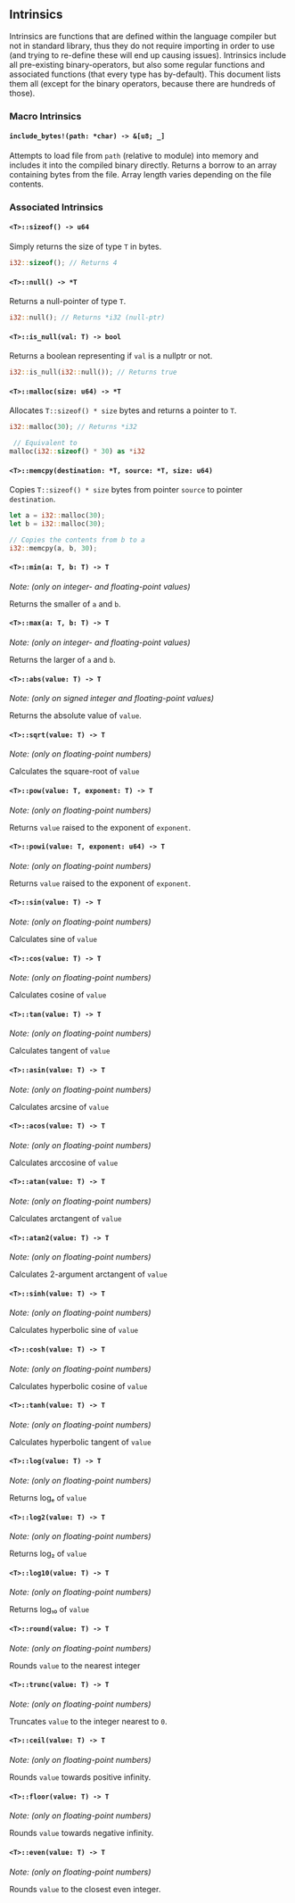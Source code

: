 ## Intrinsics

Intrinsics are functions that are defined within the language compiler but not
in standard library, thus they do not require importing in order to use (and
trying to re-define these will end up causing issues). Intrinsics include all
pre-existing binary-operators, but also some regular functions and associated
functions (that every type has by-default). This document lists them all (except
for the binary operators, because there are hundreds of those).

### Macro Intrinsics

#### `include_bytes!(path: *char) -> &[u8; _]`

Attempts to load file from `path` (relative to module) into memory and includes
it into the compiled binary directly. Returns a borrow to an array containing
bytes from the file. Array length varies depending on the file contents.

### Associated Intrinsics

#### `<T>::sizeof() -> u64`

Simply returns the size of type `T` in bytes.

```rust
i32::sizeof(); // Returns 4
```

#### `<T>::null() -> *T`

Returns a null-pointer of type `T`.

```rust
i32::null(); // Returns *i32 (null-ptr)
```

#### `<T>::is_null(val: T) -> bool`

Returns a boolean representing if `val` is a nullptr or not.

```rust
i32::is_null(i32::null()); // Returns true
```

#### `<T>::malloc(size: u64) -> *T`

Allocates `T::sizeof() * size` bytes and returns a pointer to `T`.

```rust
i32::malloc(30); // Returns *i32

 // Equivalent to
malloc(i32::sizeof() * 30) as *i32
```

#### `<T>::memcpy(destination: *T, source: *T, size: u64)`

Copies `T::sizeof() * size` bytes from pointer `source` to pointer
`destination`.

```rust
let a = i32::malloc(30);
let b = i32::malloc(30);

// Copies the contents from b to a
i32::memcpy(a, b, 30);
```


#### `<T>::min(a: T, b: T) -> T`
*Note: (only on integer- and floating-point values)*

Returns the smaller of `a` and `b`.

#### `<T>::max(a: T, b: T) -> T`
*Note: (only on integer- and floating-point values)*

Returns the larger of `a` and `b`.

#### `<T>::abs(value: T) -> T`
*Note: (only on signed integer and floating-point values)*

Returns the absolute value of `value`.

#### `<T>::sqrt(value: T) -> T`
*Note: (only on floating-point numbers)*

Calculates the square-root of `value`

#### `<T>::pow(value: T, exponent: T) -> T`
*Note: (only on floating-point numbers)*

Returns `value` raised to the exponent of `exponent`.

#### `<T>::powi(value: T, exponent: u64) -> T`
*Note: (only on floating-point numbers)*

Returns `value` raised to the exponent of `exponent`.

#### `<T>::sin(value: T) -> T`
*Note: (only on floating-point numbers)*

Calculates sine of `value`

#### `<T>::cos(value: T) -> T`
*Note: (only on floating-point numbers)*

Calculates cosine of `value`

#### `<T>::tan(value: T) -> T`
*Note: (only on floating-point numbers)*

Calculates tangent of `value`

#### `<T>::asin(value: T) -> T`
*Note: (only on floating-point numbers)*

Calculates arcsine of `value`

#### `<T>::acos(value: T) -> T`
*Note: (only on floating-point numbers)*

Calculates arccosine of `value`

#### `<T>::atan(value: T) -> T`
*Note: (only on floating-point numbers)*

Calculates arctangent of `value`

#### `<T>::atan2(value: T) -> T`
*Note: (only on floating-point numbers)*

Calculates 2-argument arctangent of `value`

#### `<T>::sinh(value: T) -> T`
*Note: (only on floating-point numbers)*

Calculates hyperbolic sine of `value`

#### `<T>::cosh(value: T) -> T`
*Note: (only on floating-point numbers)*

Calculates hyperbolic cosine of `value`

#### `<T>::tanh(value: T) -> T`
*Note: (only on floating-point numbers)*

Calculates hyperbolic tangent of `value`

#### `<T>::log(value: T) -> T`
*Note: (only on floating-point numbers)*

Returns logₑ of `value`

#### `<T>::log2(value: T) -> T`
*Note: (only on floating-point numbers)*

Returns log₂ of `value`

#### `<T>::log10(value: T) -> T`
*Note: (only on floating-point numbers)*

Returns log₁₀ of `value`

#### `<T>::round(value: T) -> T`
*Note: (only on floating-point numbers)*

Rounds `value` to the nearest integer

#### `<T>::trunc(value: T) -> T`
*Note: (only on floating-point numbers)*

Truncates `value` to the integer nearest to `0`.

#### `<T>::ceil(value: T) -> T`
*Note: (only on floating-point numbers)*

Rounds `value` towards positive infinity.

#### `<T>::floor(value: T) -> T`
*Note: (only on floating-point numbers)*

Rounds `value` towards negative infinity.

#### `<T>::even(value: T) -> T`
*Note: (only on floating-point numbers)*

Rounds `value` to the closest even integer.